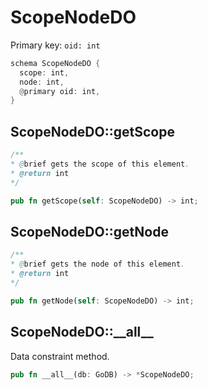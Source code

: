 # ScopeNodeDO

Primary key: `oid: int`

```rust
schema ScopeNodeDO {
  scope: int,
  node: int,
  @primary oid: int,
}
```
## ScopeNodeDO::getScope

```java
/**
* @brief gets the scope of this element.
* @return int
*/
```
```rust
pub fn getScope(self: ScopeNodeDO) -> int;
```
## ScopeNodeDO::getNode

```java
/**
* @brief gets the node of this element.
* @return int
*/
```
```rust
pub fn getNode(self: ScopeNodeDO) -> int;
```
## ScopeNodeDO::\_\_all\_\_

Data constraint method.

```rust
pub fn __all__(db: GoDB) -> *ScopeNodeDO;
```
